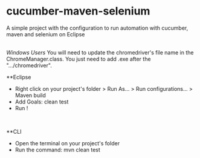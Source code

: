 # cucumber-maven-selenium
A simple project with the configuration to run automation with cucumber, maven and selenium on Eclipse
<br>
<br>

*Windows Users*
You will need to update the chromedriver's file name in the ChromeManager.class. You just need to add .exe after the ".../chromedriver".


**Eclipse

- Right click on your project's folder > Run As... > Run configurations... > Maven build
- Add Goals: clean test
- Run !

<br>

**CLI

- Open the terminal on your project's folder
- Run the command:
mvn clean test
